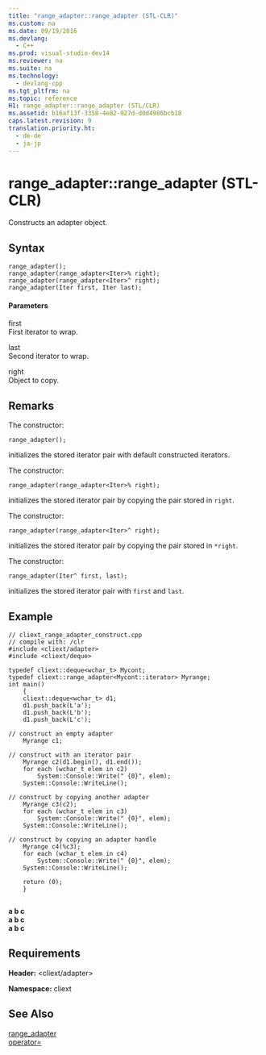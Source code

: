 ```yaml
---
title: "range_adapter::range_adapter (STL-CLR)"
ms.custom: na
ms.date: 09/19/2016
ms.devlang: 
  - C++
ms.prod: visual-studio-dev14
ms.reviewer: na
ms.suite: na
ms.technology: 
  - devlang-cpp
ms.tgt_pltfrm: na
ms.topic: reference
H1: range_adapter::range_adapter (STL/CLR)
ms.assetid: b16af13f-3358-4e82-927d-d0d4986bcb18
caps.latest.revision: 9
translation.priority.ht: 
  - de-de
  - ja-jp
---
```

# range_adapter::range_adapter (STL-CLR)
Constructs an adapter object.  
  
## Syntax  
  
```  
range_adapter();  
range_adapter(range_adapter<Iter>% right);  
range_adapter(range_adapter<Iter>^ right);  
range_adapter(Iter first, Iter last);  
```  
  
#### Parameters  
 first  
 First iterator to wrap.  
  
 last  
 Second iterator to wrap.  
  
 right  
 Object to copy.  
  
## Remarks  
 The constructor:  
  
 `range_adapter();`  
  
 initializes the stored iterator pair with default constructed iterators.  
  
 The constructor:  
  
 `range_adapter(range_adapter<Iter>% right);`  
  
 initializes the stored iterator pair by copying the pair stored in `right`.  
  
 The constructor:  
  
 `range_adapter(range_adapter<Iter>^ right);`  
  
 initializes the stored iterator pair by copying the pair stored in `*right`.  
  
 The constructor:  
  
 `range_adapter(Iter^ first, last);`  
  
 initializes the stored iterator pair with `first` and `last`.  
  
## Example  
  
```  
// cliext_range_adapter_construct.cpp   
// compile with: /clr   
#include <cliext/adapter>   
#include <cliext/deque>   
  
typedef cliext::deque<wchar_t> Mycont;   
typedef cliext::range_adapter<Mycont::iterator> Myrange;   
int main()   
    {   
    cliext::deque<wchar_t> d1;   
    d1.push_back(L'a');   
    d1.push_back(L'b');   
    d1.push_back(L'c');   
  
// construct an empty adapter   
    Myrange c1;   
  
// construct with an iterator pair   
    Myrange c2(d1.begin(), d1.end());   
    for each (wchar_t elem in c2)   
        System::Console::Write(" {0}", elem);   
    System::Console::WriteLine();   
  
// construct by copying another adapter   
    Myrange c3(c2);   
    for each (wchar_t elem in c3)   
        System::Console::Write(" {0}", elem);   
    System::Console::WriteLine();   
  
// construct by copying an adapter handle   
    Myrange c4(%c3);   
    for each (wchar_t elem in c4)   
        System::Console::Write(" {0}", elem);   
    System::Console::WriteLine();   
  
    return (0);   
    }  
  
```  
  
  **a b c**  
 **a b c**  
 **a b c**   
## Requirements  
 **Header:** <cliext/adapter>  
  
 **Namespace:** cliext  
  
## See Also  
 [range_adapter](../vs140/range_adapter--STL-CLR-.md)   
 [operator=](../vs140/range_adapter--operator=--STL-CLR-.md)